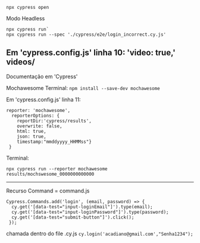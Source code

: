 `npx cypress open`

Modo Headless

```
npx cypress run`
npx cypress run --spec './cypress/e2e/login_incorrect.cy.js'
```

Em 'cypress.config.js'
linha 10: 'video: true,'
videos/
-----------------------------------------------------------------------

Documentação em 'Cypress'

Mochawesome
Terminal:
`npm install --save-dev mochawesome`

Em 'cypress.config.js'
linha 11: 

```
reporter: 'mochawesome',
  reporterOptions: {
    reportDir:'cypress/results',
    overwrite: false,
    html: true,
    json: true,
    timestamp:"mmddyyyy_HHMMss"}
 }
```   


Terminal: 
```
npx cypress run --reporter mochawesome
results/mochswesome_0000000000000
```

-----------------------------------------------------------------------
Recurso Command = command.js

```
Cypress.Commands.add('login', (email, password) => { 
  cy.get('[data-test="input-loginEmail"]').type(email);
  cy.get('[data-test="input-loginPassword"]').type(password);
  cy.get('[data-test="submit-button"]').click();
 });
```

chamada dentro do file .cy.js
`cy.login('acadiano@gmail.com',"Senha1234");`

